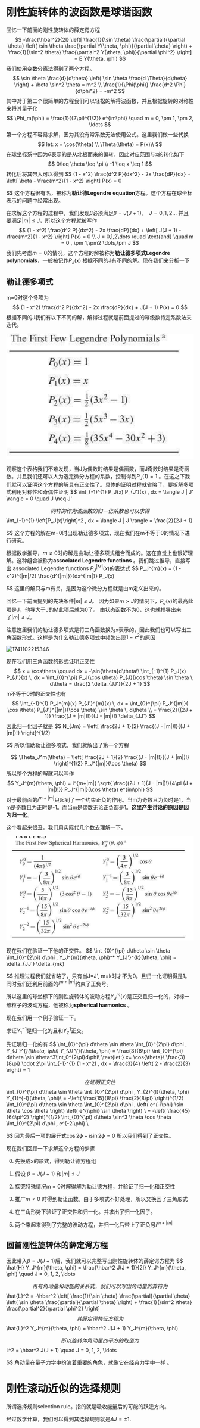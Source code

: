 # 刚性旋转体的波函数是球谐函数

回忆一下前面的刚性旋转体的薛定谔方程
$$
-\frac{\hbar^2}{2I} \left[ \frac{1}{\sin \theta} \frac{\partial}{\partial \theta} \left( \sin \theta \frac{\partial Y(\theta, \phi)}{\partial \theta} \right) + \frac{1}{\sin^2 \theta} \frac{\partial^2 Y(\theta, \phi)}{\partial \phi^2} \right] = E Y(\theta, \phi)
$$
我们使用变数分离法得到了两个方程。
$$
\sin \theta \frac{d}{d\theta} \left( \sin \theta \frac{d \Theta}{d\theta} \right) + \beta \sin^2 \theta = m^2 \\
\frac{1}{\Phi(\phi)} \frac{d^2 \Phi}{d\phi^2} = -m^2
$$
其中对于第二个很简单的方程我们可以轻松的解得波函数，并且根据旋转的对称性来将其量子化
$$
\Phi_m(\phi) = \frac{1}{(2\pi)^{1/2}} e^{im\phi} \quad m = 0, \pm 1, \pm 2, \ldots
$$
第一个方程不容易求解，因为其没有常系数无法使用公式。这里我们做一些代换
$$
let: x = \cos{\theta} \\
\Theta(\theta) = P(x)\\
$$
在球坐标系中因为$\theta$表示的是从北极而来的偏转，因此对应范围与x的转化如下
$$
0\leq \theta \leq \pi \\
-1 \leq x \leq 1
$$
转化后将其带入可以得到
$$
(1 - x^2) \frac{d^2 P}{dx^2} - 2x \frac{dP}{dx} + \left[ \beta - \frac{m^2}{1 - x^2} \right] P(x) = 0

$$
这个方程很有名，被称为**勒让德Legendre equation**方程。这个方程在球坐标表示的问题中经常出现。

在求解这个方程的过程中，我们发现$\beta$必须满足$\beta = J(J+1),\quad J = 0,1,2\dots$ 并且要满足$|m |\leq J$，所以这个方程就被写作
$$
(1 - x^2) \frac{d^2 P}{dx^2} - 2x \frac{dP}{dx} + \left[ J(J + 1) - \frac{m^2}{1 - x^2} \right] P(x) = 0 \\
J = 0,1,2\dots \quad \text{and} \quad m = 0 , \pm 1,\pm2 \dots,\pm J
$$
我们先考虑$m=0$的情况，这个方程的解被称为**勒让德多项式Legendre polynomials**，一般被记作$P_J(x)$ 根据不同的J有不同的解。现在我们来分析一下

## 勒让德多项式

m=0时这个多项为
$$
(1 - x^2) \frac{d^2 P}{dx^2} - 2x \frac{dP}{dx} + J(J + 1) P(x) = 0
$$
根据不同的J我们有以下不同的解，解得过程就是前面提过的幂级数待定系数法来迭代。

![1741100632196](.\figure\1741100632196.png)

观察这个表格我们不难发现，当J为偶数时结果是偶函数，而J奇数时结果是奇函数。并且我们还可以人为选定微分方程的系数，控制得到$P_J(1) = 1$ 。在这之下我们就可以证明这个方程的解具有正交性了。具体的证明过程就省略了，要拆解多项式利用对称性和奇偶性证明
$$
\int_{-1}^{1} P_J(x) P_{J'}(x) \, dx = \langle J | J' \rangle = 0 \quad J \neq J'

$$
同样的作为波函数的归一化系数也可以求得
$$
\int_{-1}^{1} \left[P_J(x)\right]^2 \, dx = \langle J | J \rangle = \frac{2}{2J + 1}

$$
这个方程的解在m=0时出现勒让德多项式，现在我们在m不等于0的情况下进行研究。

根据数学推导，$m\neq 0$时的解是由勒让德多项式组合而成的。这在直觉上也很好理解。这种组合被称为**associated Legendre functions** 。我们跳过推导，直接写出 associated Legendre functions $P_J^{|M|}(x)$的表达式
$$
P_J^{m}(x) = (1 - x^2)^{|m|/2} \frac{d^{|m|}}{dx^{|m|}} P_J(x)

$$
这里的解只与m有关，是因为这个微分方程就是由m定义出来的。

回忆一下前面提到的先决条件$|m|\leq J$。 因为如果$m > J$的情况下，$P_J(x)$的最高此项是J，他导大于J的M此项后就为0了。 由状态函数不为0，这也就推导出来了$|m|\leq J$。

注意这里我们的勒让德多项式是将三角函数换为x表示的，因此我们也可以写出三角函数形式。这样是为什么勒让德多项式中频繁出现$1-x^2$的原因

![1741102215346](D:\msys64\home\31932\qc\qcProjects\note\figure\1741102215346.png)

现在我们用三角函数的形式证明正交性
$$
x = \cos\theta  \qquad dx = -\sin{\theta}d\theta\\
\int_{-1}^{1} P_J(x) P_{J'}(x) \, dx = \int_{0}^{\pi} P_J(\cos \theta) P_{J}(\cos \theta) \sin \theta \, d\theta = \frac{2 \delta_{JJ'}}{2J + 1}
$$
m不等于0时的正交性也有
$$
\int_{-1}^{1} P_J^{m}(x) P_{J'}^{m}(x) \, dx = \int_{0}^{\pi} P_J^{|m|}( \cos \theta) P_{J'}^{|m|}(\cos \theta) \sin \theta \, d\theta \\
= \frac{2}{(2J + 1)} \frac{(J + |m|)!}{(J - |m|)!} \delta_{JJ'}
$$
因此归一化因子就是
$$
N_{Jm} = \left[ \frac{2J + 1}{2} \frac{(J - |m|)!}{(J + |m|)!} \right]^{1/2}

$$
所以借助勒让德多项式，我们就解出了第一个方程


$$
\Theta_J^m(\theta) = \left[ \frac{2J + 1}{2} \frac{(J - |m|)!}{(J + |m|)!} \right]^{1/2} P_J^{|m|}(\cos \theta)
$$
所以整个方程的解就可以写作
$$
Y_J^{m}(\theta, \phi) = i^{m+|m|} \sqrt{ \frac{(2J + 1)(J - |m|)!}{4\pi (J + |m|)!}} P_J^{|m|}(\cos \theta) e^{im\phi}
$$
对于最前面的$i^{m+|m|}$只起到了一个约束正负的作用。当m为奇数且为负时是1，当m是奇数且为正时是-1。而当m是偶数无论正负都是1。**这里产生讨论的原因是因为归一化**。

这个看起来很丑，我们用实际代几个数去理解一下。

![1741103499972](.\figure\1741103499972.png)

现在我们在验证一下他的正交性。
$$
\int_{0}^{\pi} d\theta \sin \theta \int_{0}^{2\pi} d\phi \, Y_J^{m}(\theta, \phi)^* Y_{J'}^{k}(\theta, \phi) = \delta_{JJ'} \delta_{mk}

$$
推理过程我们就省略了，只有当J=J', m=k时才不为0。且归一化证明得是1。 同时我们还利用前面的$i^{m+|m|}$约束了正负号。

所以这里的球坐标下的刚性旋转体的波动方程$Y_J^{m}(x)$是正交且归一化的，对标一维粒子的波动方程，他被称为**spherical harmonics** 。

现在我们用一个例子验证一下。

求证$Y_1^{-1}$是归一化的且和$Y_2^1$正交。

先证明归一化的有
$$
\int_{0}^{\pi} d\theta \sin \theta \int_{0}^{2\pi} d\phi \, Y_{J'}^{*}(\theta, \phi) Y_{J}^{*}(\theta, \phi) = \frac{3}{8\pi} \int_{0}^{\pi} d\theta \sin \theta^3\int_0^{2\pi}d\phi\\
\text{let:} x= \cos{\theta}\\
\frac{3}{8\pi} \cdot 2\pi \int_{-1}^{1} (1 - x^2) \, dx = \frac{3}{4} \left( 2 - \frac{2}{3} \right) = 1

$$
在证明正交性
$$
\int_{0}^{\pi} d\theta \sin \theta \int_{0}^{2\pi} d\phi \, Y_{2}^{l}(\theta, \phi) Y_{1}^{-l}(\theta, \phi)\\
= -\left( \frac{15}{8\pi} \frac{2}{8\pi} \right)^{1/2} \int_{0}^{\pi} d\theta \sin \theta \int_{0}^{2\pi} d\phi \, \left( e^{-i\phi} \sin \theta \cos \theta \right) \left( e^{i\phi} \sin \theta \right) \\
= -\left( \frac{45}{64\pi^2} \right)^{1/2} \int_{0}^{\pi} d\theta \sin^3 \theta \cos \theta \int_{0}^{2\pi} d\phi \, e^{-2i\phi} \\

$$
因为最后一项的展开式$\cos{2\phi}+i\sin{2\phi} = 0$ 所以我们得到了正交性。

现在我们回顾一下求解这个方程的步骤

0. 先换成x的形式，得到勒让德方程组

1. 假设 $\beta = J(J+1)$ 和$|m|\leq J$
2. 探究特殊情况m = 0时解得解为勒让德方程，并验证了归一化和正交性
3. 推广$m\neq 0$ 时得到勒让函数。由于多项式不好处理，所以又换回了三角形式
4. 在三角形势下验证了正交性和归一化。并求出了归一化因子。
5. 两个乘起来得到了完整的波动方程，并归一化后带上了正负号$i^{m+|m|}$

## 回首刚性旋转体的薛定谔方程

因此带入$\beta = J(J+1)$后，我们就可以完整写出刚性旋转体的薛定谔方程为
$$
\hat{H} Y_J^{m}(\theta, \phi) = \frac{\hbar^2 J(J + 1)}{2I} Y_J^{m}(\theta, \phi) \quad J = 0, 1, 2, \ldots

$$
再有角动量和动能的关系式，我们可以写出角动量的算符为
$$
\hat{L}^2 = -\hbar^2 \left[ \frac{1}{\sin \theta} \frac{\partial}{\partial \theta} \left( \sin \theta \frac{\partial}{\partial \theta} \right) + \frac{1}{\sin^2 \theta} \frac{\partial^2}{\partial \phi^2} \right]
$$
其薛定谔特征方程为
$$
\hat{L}^2 Y_J^{m}(\theta, \phi) = \hbar^2 J(J + 1) Y_J^{m}(\theta, \phi)

$$
所以旋转体角动量的平方的取值为
$$
L^2 = \hbar^2 J(J + 1) \quad J = 0, 1, 2, \ldots

$$
角动量在量子力学中扮演着重要的角色，就像它在经典力学中一样 。

# 刚性滚动近似的选择规则

所谓选择规则selection rule。指的就是吸收能量后的可能的跃迁方向。

经过数学计算，我们可以得到其选择规则就是$\Delta J = \pm1$.

